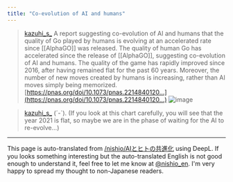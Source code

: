 ```yaml
---
title: "Co-evolution of AI and humans"
---
```


> [kazuhi_s_](https://twitter.com/kazuhi_s_/status/1638430695524831232/photo/1) A report suggesting co-evolution of AI and humans that the quality of Go played by humans is evolving at an accelerated rate since [[AlphaGO]] was released. The quality of human Go has accelerated since the release of [[AlphaGO]], suggesting co-evolution of AI and humans. The quality of the game has rapidly improved since 2016, after having remained flat for the past 60 years. Moreover, the number of new moves created by humans is increasing, rather than AI moves simply being memorized.
>  [https://pnas.org/doi/10.1073/pnas.2214840120…](https://pnas.org/doi/10.1073/pnas.2214840120…)
>  ![image](https://pbs.twimg.com/media/Frzf9JlaEAEufSD?format=jpg&name=medium#.png)

> [kazuhi_s_](https://twitter.com/kazuhi_s_/status/1638433412565577728) (´-`). (If you look at this chart carefully, you will see that the year 2021 is flat, so maybe we are in the phase of waiting for the AI to re-evolve...)

---
This page is auto-translated from [/nishio/AIとヒトの共進化](https://scrapbox.io/nishio/AIとヒトの共進化) using DeepL. If you looks something interesting but the auto-translated English is not good enough to understand it, feel free to let me know at [@nishio_en](https://twitter.com/nishio_en). I'm very happy to spread my thought to non-Japanese readers.